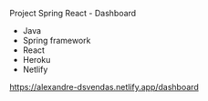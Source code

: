 Project Spring React - Dashboard

* Java
* Spring framework
* React
* Heroku 
* Netlify

https://alexandre-dsvendas.netlify.app/dashboard
